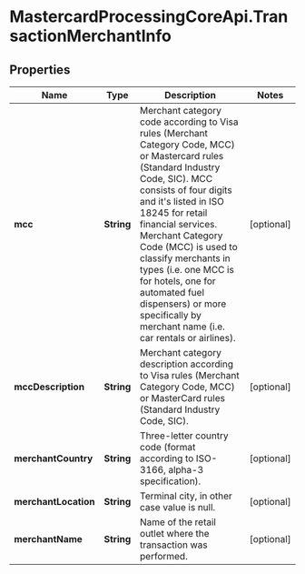 # MastercardProcessingCoreApi.TransactionMerchantInfo

## Properties

Name | Type | Description | Notes
------------ | ------------- | ------------- | -------------
**mcc** | **String** | Merchant category code according to Visa rules (Merchant Category Code, MCC) or Mastercard rules (Standard Industry Code, SIC).  MCC consists of four digits and it&#39;s listed in ISO 18245 for retail financial services. Merchant Category Code (MCC) is used to classify merchants in types (i.e. one MCC is for hotels, one for automated fuel dispensers) or more specifically by merchant name (i.e. car rentals or airlines).  | [optional] 
**mccDescription** | **String** | Merchant category description according to Visa rules (Merchant Category Code, MCC) or MasterCard rules (Standard Industry Code, SIC).  | [optional] 
**merchantCountry** | **String** | Three-letter country code (format according to ISO-3166, alpha-3 specification).  | [optional] 
**merchantLocation** | **String** | Terminal city, in other case value is null.  | [optional] 
**merchantName** | **String** | Name of the retail outlet where the transaction was performed.  | [optional] 


